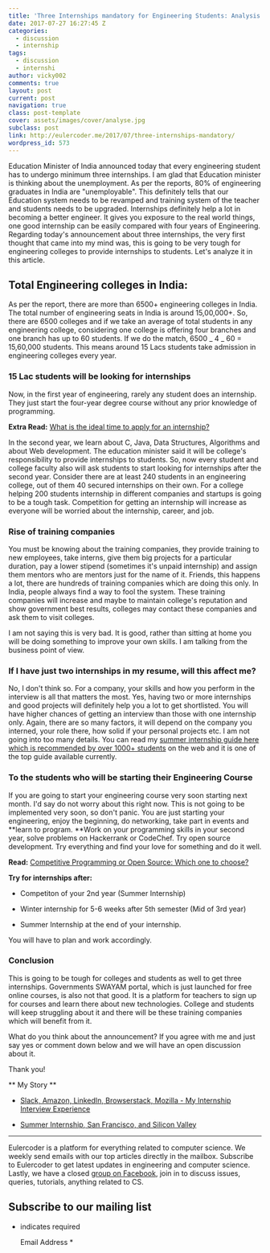 ```yaml
---
title: 'Three Internships mandatory for Engineering Students: Analysis and Discussion'
date: 2017-07-27 16:27:45 Z
categories:
  - discussion
  - internship
tags:
  - discussion
  - internshi
author: vicky002
comments: true
layout: post
current: post
navigation: true
class: post-template
cover: assets/images/cover/analyse.jpg
subclass: post
link: http://eulercoder.me/2017/07/three-internships-mandatory/
wordpress_id: 573
---
```


Education Minister of India announced today that every engineering student has to undergo minimum three internships. I am glad that Education minister is thinking about the unemployment. As per the reports, 80% of engineering graduates in India are "unemployable". This definitely tells that our Education system needs to be revamped and training system of the teacher and students needs to be upgraded. Internships definitely help a lot in becoming a better engineer. It gives you exposure to the real world things, one good internship can be easily compared with four years of Engineering. Regarding today's announcement about three internships, the very first thought that came into my mind was, this is going to be very tough for engineering colleges to provide internships to students. Let's analyze it in this article.

## Total Engineering colleges in India:

<!-- more -->

As per the report, there are more than 6500+ engineering colleges in India. The total number of engineering seats in India is around 15,00,000+. So, there are 6500 colleges and if we take an average of total students in any engineering college, considering one college is offering four branches and one branch has up to 60 students. If we do the match, 6500 _ 4 _ 60 = 15,60,000 students. This means around 15 Lacs students take admission in engineering colleges every year.

### 15 Lac students will be looking for internships

Now, in the first year of engineering, rarely any student does an internship. They just start the four-year degree course without any prior knowledge of programming.

**Extra Read:** [What is the ideal time to apply for an internship?](http://eulercoder.me/2017/07/what-is-the-ideal-time-to-apply-for-internships-and-jobs/)

In the second year, we learn about C, Java, Data Structures, Algorithms and about Web development. The education minister said it will be college's responsibility to provide internships to students. So, now every student and college faculty also will ask students to start looking for internships after the second year. Consider there are at least 240 students in an engineering college, out of them 40 secured internships on their own. For a college helping 200 students internship in different companies and startups is going to be a tough task. Competition for getting an internship will increase as everyone will be worried about the internship, career, and job.

### Rise of training companies

You must be knowing about the training companies, they provide training to new employees, take interns, give them big projects for a particular duration, pay a lower stipend (sometimes it's unpaid internship) and assign them mentors who are mentors just for the name of it. Friends, this happens a lot, there are hundreds of training companies which are doing this only. In India, people always find a way to fool the system. These training companies will increase and maybe to maintain college's reputation and show government best results, colleges may contact these companies and ask them to visit colleges.

I am not saying this is very bad. It is good, rather than sitting at home you will be doing something to improve your own skills. I am talking from the business point of view.

### If I have just two internships in my resume, will this affect me?

No, I don't think so. For a company, your skills and how you perform in the interview is all that matters the most. Yes, having two or more internships and good projects will definitely help you a lot to get shortlisted. You will have higher chances of getting an interview than those with one internship only. Again, there are so many factors, it will depend on the company you interned, your role there, how solid if your personal projects etc. I am not going into too many details. You can read my [summer internship guide here which is recommended by over 1000+ students](http://eulercoder.me/2017/07/summer-internship-ultimate-guide/) on the web and it is one of the top guide available currently.

### To the students who will be starting their Engineering Course

If you are going to start your engineering course very soon starting next month. I'd say do not worry about this right now. This is not going to be implemented very soon, so don't panic. You are just starting your engineering, enjoy the beginning, do networking, take part in events and **learn to program. **Work on your programming skills in your second year, solve problems on Hackerrank or CodeChef. Try open source development. Try everything and find your love for something and do it well.

**Read:** [Competitive Programming or Open Source: Which one to choose?](http://eulercoder.me/2017/07/competitive-programming-open-source/)

**Try for internships after:**

- Competiton of your 2nd year (Summer Internship)

- Winter internship for 5-6 weeks after 5th semester (Mid of 3rd year)

- Summer Internship at the end of your internship.

You will have to plan and work accordingly.

### **Conclusion**

This is going to be tough for colleges and students as well to get three internships. Governments SWAYAM portal, which is just launched for free online courses, is also not that good. It is a platform for teachers to sign up for courses and learn there about new technologies. College and students will keep struggling about it and there will be these training companies which will benefit from it.

What do you think about the announcement? If you agree with me and just say yes or comment down below and we will have an open discussion about it.

Thank you!

** My Story **

- [Slack, Amazon, LinkedIn, Browserstack, Mozilla - My Internship Interview Experience](http://eulercoder.me/2017/07/slack-amazon-mozilla-linkedin-interview/)

- [Summer Internship, San Francisco, and Silicon Valley](http://eulercoder.me/2017/07/slack-internship-sf-silicon-valley/)
  <!-- more -->

---

Eulercoder is a platform for everything related to computer science. We weekly send emails with our top articles directly in the mailbox. Subscribe to Eulercoder to get latest updates in engineering and computer science. Lastly, we have a closed [group on Facebook](https://www.facebook.com/groups/eulercoder), join in to discuss issues, queries, tutorials, anything related to CS.

## Subscribe to our mailing list

- indicates required


    Email Address  *
